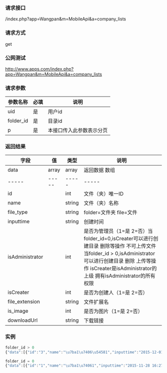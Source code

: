 ### **请求接口**
/index.php?app=Wangpan&m=MobileApi&a=company_lists

### **请求方式**
get

### **公网测试**
http://www.apps.com/index.php?app=Wangpan&m=MobileApi&a=company_lists

### **请求参数**

| 参数名称  |必填|     说明      |
|------|-----|------|
| uid  |  是 |   用户id   |
| folder_id     | 是 |   目录id   |
| p | 是 |   本接口传入此参数表示分页 |

### **返回结果**
|字段       |值             |类型    |说明           |
| --------- |--------      |--------|--------       |
|data       |array         |array  |返回数据 数组    |
|-----      |-----         |-----  |-----           |
|id         |              |int    |文件（夹）唯一ID  |
|name       |              |string |文件（夹）名称   |
|file_type  |              |string |folder=文件夹 file=文件   |
|inputtime  |              |string |创建时间   |
|isAdministrator  |        |int    |是否为管理员（1=是 2=否）当folder_id=0,isCreater可以进行创建目录 删除等操作 不可上传文件 当folder_id > 0,isAdministrator可以进行创建目录 删除 上传等操作 isCreater是isAdministrator的上级 拥有isAdministrator的所有权限  |
|isCreater  |              |int    |是否为创建人（1=是 2=否）   |
|file_extension|           |string |文件扩展名|
|is_image   |              |int    |是否为图片（1=是 2=否）|
|downloadUrl|              |string |下载链接|
### 实例

``` javascript
folder_id > 0
{"data":[{"id":"3","name":"\u7ba1\u7406\u54581","inputtime":"2015-12-01 10:46:56","file_type":"folder"},{"id":"2","name":"55822356.jpg","inputtime":"2015-11-28 17:47:48","file_type":"file","is_image":"1","file_extension":"jpg"}],"info":"{\"isCreater\":0,\"isAdministartor\":1}","status":"success"}

folder_id = 0
{"data":[{"id":"1","name":"\u7ba1\u74061","inputtime":"2015-11-28 16:27:49","file_type":"folder"}],"info":"{\"isCreater\":0,\"isAdministartor\":0}","status":"success"}